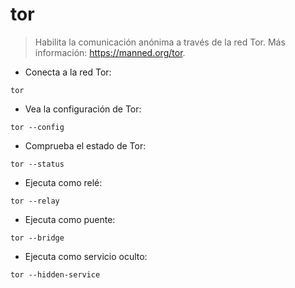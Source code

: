 # tor

> Habilita la comunicación anónima a través de la red Tor.
> Más información: <https://manned.org/tor>.

- Conecta a la red Tor:

`tor`

- Vea la configuración de Tor:

`tor --config`

- Comprueba el estado de Tor:

`tor --status`

- Ejecuta como relé:

`tor --relay`

- Ejecuta como puente:

`tor --bridge`

- Ejecuta como servicio oculto:

`tor --hidden-service`

